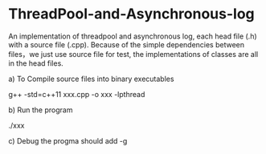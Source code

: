 # ThreadPool-and-Asynchronous-log
An implementation of threadpool and asynchronous log, each head file (.h) with a source file (.cpp). Because of the simple dependencies between files，we just use source file for test, the implementations of classes are all in the head files.

a) To Compile source files into binary executables

g++ -std=c++11 xxx.cpp -o xxx -lpthread

b) Run the program

./xxx

c) Debug the progma should add -g
